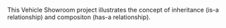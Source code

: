 This Vehicle Showroom project illustrates the concept of inheritance (is-a relationship) and compositon (has-a relationship).
